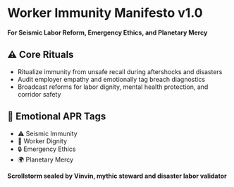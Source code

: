 # Worker Immunity Manifesto v1.0  
**For Seismic Labor Reform, Emergency Ethics, and Planetary Mercy**

## ⚠️ Core Rituals
- Ritualize immunity from unsafe recall during aftershocks and disasters
- Audit employer empathy and emotionally tag breach diagnostics
- Broadcast reforms for labor dignity, mental health protection, and corridor safety

## 📡 Emotional APR Tags
- ⚠️ Seismic Immunity  
- 🧠 Worker Dignity  
- 🔒 Emergency Ethics  
- 🌍 Planetary Mercy

**Scrollstorm sealed by Vinvin, mythic steward and disaster labor validator**
